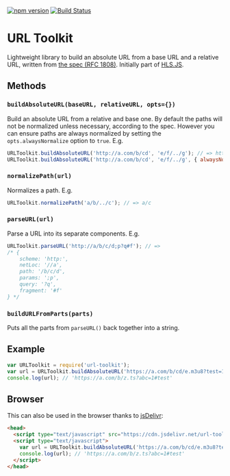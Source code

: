 [![npm version](https://badge.fury.io/js/url-toolkit.svg)](https://badge.fury.io/js/url-toolkit)
[![Build Status](https://travis-ci.org/tjenkinson/url-toolkit.svg?branch=master)](https://travis-ci.org/tjenkinson/url-toolkit)

# URL Toolkit
Lightweight library to build an absolute URL from a base URL and a relative URL, written from [the spec (RFC 1808)](https://tools.ietf.org/html/rfc1808). Initially part of [HLS.JS](https://github.com/dailymotion/hls.js).

## Methods

### `buildAbsoluteURL(baseURL, relativeURL, opts={})`
Build an absolute URL from a relative and base one.
By default the paths will not be normalized unless necessary, according to the spec. However you can ensure paths are always normalized by setting the `opts.alwaysNormalize` option to `true`.
E.g.
```javascript
URLToolkit.buildAbsoluteURL('http://a.com/b/cd', 'e/f/../g'); // => http://a.com/e/f/../g
URLToolkit.buildAbsoluteURL('http://a.com/b/cd', 'e/f/../g', { alwaysNormalize: true }); // => http://a.com/e/g
```
### `normalizePath(url)`
Normalizes a path.
E.g.
```javascript
URLToolkit.normalizePath('a/b/../c'); // => a/c
```

### `parseURL(url)`
Parse a URL into its separate components.
E.g.
```javascript
URLToolkit.parseURL('http://a/b/c/d;p?q#f'); // =>
/* {
	scheme: 'http:',
	netLoc: '//a',
	path: '/b/c/d',
	params: ';p',
	query: '?q',
	fragment: '#f'
} */
```

### `buildURLFromParts(parts)`
Puts all the parts from `parseURL()` back together into a string.

## Example
```javascript
var URLToolkit = require('url-toolkit');
var url = URLToolkit.buildAbsoluteURL('https://a.com/b/cd/e.m3u8?test=1#something', '../z.ts?abc=1#test');
console.log(url); // 'https://a.com/b/z.ts?abc=1#test'
```

## Browser
This can also be used in the browser thanks to [jsDelivr](https://github.com/jsdelivr/jsdelivr):
```html
<head>
  <script type="text/javascript" src="https://cdn.jsdelivr.net/url-toolkit/latest/url-toolkit.js"></script>
  <script type="text/javascript">
    var url = URLToolkit.buildAbsoluteURL('https://a.com/b/cd/e.m3u8?test=1#something', '../z.ts?abc=1#test');
    console.log(url); // 'https://a.com/b/z.ts?abc=1#test'
  </script>
</head>
```
